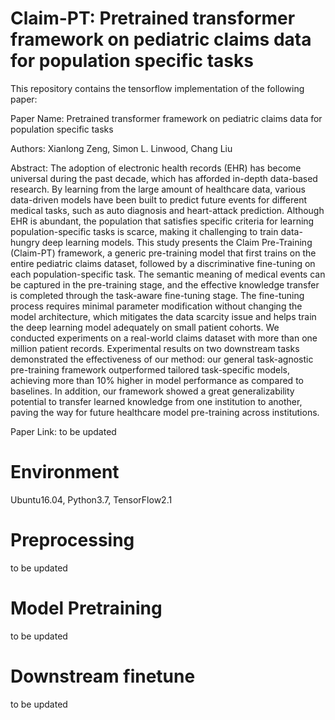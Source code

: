 # Claim-PT: Pretrained transformer framework on pediatric claims data for population specific tasks

This repository contains the tensorflow implementation of the following paper:

Paper Name: Pretrained transformer framework on pediatric claims data for population specific tasks

Authors: Xianlong Zeng, Simon L. Linwood, Chang Liu

Abstract: The adoption of electronic health records (EHR) has become universal during the past decade, which has afforded in-depth data-based research. By learning from the large amount of healthcare data, various data-driven models have been built to predict future events for different medical tasks, such as auto diagnosis and heart-attack prediction. Although EHR is abundant, the population that satisfies specific criteria for learning population-specific tasks is scarce, making it challenging to train data-hungry deep learning models. This study presents the Claim Pre-Training (Claim-PT) framework, a generic pre-training model that first trains on the entire pediatric claims dataset, followed by a discriminative fine-tuning on each population-specific task. The semantic meaning of medical events can be captured in the pre-training stage, and the effective knowledge transfer is completed through the task-aware fine-tuning stage. The fine-tuning process requires minimal parameter modification without changing the model architecture, which mitigates the data scarcity issue and helps train the deep learning model adequately on small patient cohorts. We conducted experiments on a real-world claims dataset with more than one million patient records. Experimental results on two downstream tasks demonstrated the effectiveness of our method: our general task-agnostic pre-training framework outperformed tailored task-specific models, achieving more than 10\% higher in model performance as compared to baselines. In addition, our framework showed a great generalizability potential to transfer learned knowledge from one institution to another, paving the way for future healthcare model pre-training across institutions.

Paper Link: to be updated

# Environment
Ubuntu16.04, Python3.7, TensorFlow2.1

# Preprocessing

to be updated


# Model Pretraining

to be updated

# Downstream finetune

to be updated



